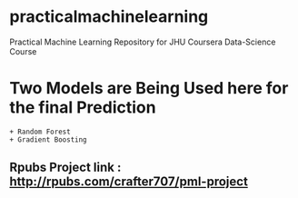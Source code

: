 # practicalmachinelearning
Practical Machine Learning Repository for JHU Coursera Data-Science Course

# Two Models are Being Used here for the final Prediction 
	+ Random Forest
	+ Gradient Boosting 

## Rpubs Project link : http://rpubs.com/crafter707/pml-project	
